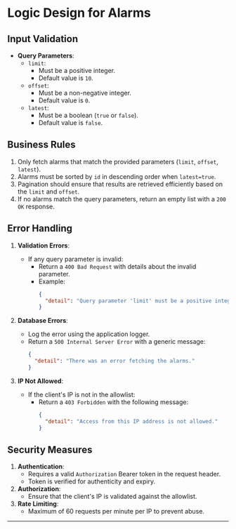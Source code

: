 # **Logic Design for Alarms**

## **Input Validation**
- **Query Parameters**:
  - `limit`:
    - Must be a positive integer.
    - Default value is `10`.
  - `offset`:
    - Must be a non-negative integer.
    - Default value is `0`.
  - `latest`:
    - Must be a boolean (`true` or `false`).
    - Default value is `false`.

## **Business Rules**
1. Only fetch alarms that match the provided parameters (`limit`, `offset`, `latest`).
2. Alarms must be sorted by `id` in descending order when `latest=true`.
3. Pagination should ensure that results are retrieved efficiently based on the `limit` and `offset`.
4. If no alarms match the query parameters, return an empty list with a `200 OK` response.

## **Error Handling**
1. **Validation Errors**:
   - If any query parameter is invalid:
     - Return a `400 Bad Request` with details about the invalid parameter.
     - Example:
       ```json
       {
         "detail": "Query parameter 'limit' must be a positive integer."
       }
       ```
2. **Database Errors**:
   - Log the error using the application logger.
   - Return a `500 Internal Server Error` with a generic message:
     ```json
     {
       "detail": "There was an error fetching the alarms."
     }
     ```

3. **IP Not Allowed**:
   - If the client's IP is not in the allowlist:
     - Return a `403 Forbidden` with the following message:
       ```json
       {
         "detail": "Access from this IP address is not allowed."
       }
       ```

## **Security Measures**
1. **Authentication**:
   - Requires a valid `Authorization` Bearer token in the request header.
   - Token is verified for authenticity and expiry.
2. **Authorization**:
   - Ensure that the client's IP is validated against the allowlist.
3. **Rate Limiting**:
   - Maximum of 60 requests per minute per IP to prevent abuse.

---
